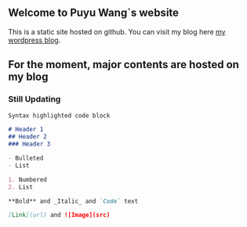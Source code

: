 ## Welcome to Puyu Wang`s website
This is a static site hosted on github.
You can visit my blog here [my wordpress blog](https://blog.puyu.live).

## For the moment, major contents are hosted on my blog




### Still Updating



```markdown
Syntax highlighted code block

# Header 1
## Header 2
### Header 3

- Bulleted
- List

1. Numbered
2. List

**Bold** and _Italic_ and `Code` text

[Link](url) and ![Image](src)
```




